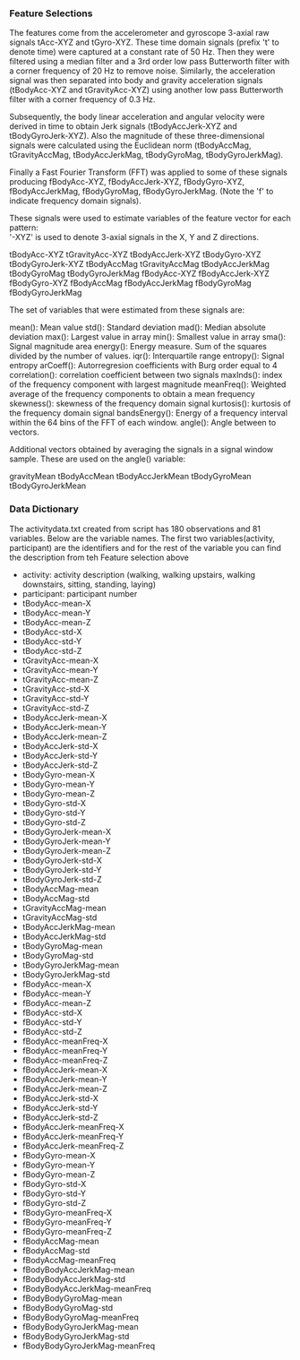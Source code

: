 ### Feature Selections
The features come from the accelerometer and gyroscope 3-axial raw signals tAcc-XYZ and tGyro-XYZ. These time domain signals (prefix 't' to denote time) were captured at a constant rate of 50 Hz. Then they were filtered using a median filter and a 3rd order low pass Butterworth filter with a corner frequency of 20 Hz to remove noise. Similarly, the acceleration signal was then separated into body and gravity acceleration signals (tBodyAcc-XYZ and tGravityAcc-XYZ) using another low pass Butterworth filter with a corner frequency of 0.3 Hz. 

Subsequently, the body linear acceleration and angular velocity were derived in time to obtain Jerk signals (tBodyAccJerk-XYZ and tBodyGyroJerk-XYZ). Also the magnitude of these three-dimensional signals were calculated using the Euclidean norm (tBodyAccMag, tGravityAccMag, tBodyAccJerkMag, tBodyGyroMag, tBodyGyroJerkMag). 

Finally a Fast Fourier Transform (FFT) was applied to some of these signals producing fBodyAcc-XYZ, fBodyAccJerk-XYZ, fBodyGyro-XYZ, fBodyAccJerkMag, fBodyGyroMag, fBodyGyroJerkMag. (Note the 'f' to indicate frequency domain signals). 

These signals were used to estimate variables of the feature vector for each pattern:  
'-XYZ' is used to denote 3-axial signals in the X, Y and Z directions.

tBodyAcc-XYZ
tGravityAcc-XYZ
tBodyAccJerk-XYZ
tBodyGyro-XYZ
tBodyGyroJerk-XYZ
tBodyAccMag
tGravityAccMag
tBodyAccJerkMag
tBodyGyroMag
tBodyGyroJerkMag
fBodyAcc-XYZ
fBodyAccJerk-XYZ
fBodyGyro-XYZ
fBodyAccMag
fBodyAccJerkMag
fBodyGyroMag
fBodyGyroJerkMag

The set of variables that were estimated from these signals are: 

mean(): Mean value
std(): Standard deviation
mad(): Median absolute deviation 
max(): Largest value in array
min(): Smallest value in array
sma(): Signal magnitude area
energy(): Energy measure. Sum of the squares divided by the number of values. 
iqr(): Interquartile range 
entropy(): Signal entropy
arCoeff(): Autorregresion coefficients with Burg order equal to 4
correlation(): correlation coefficient between two signals
maxInds(): index of the frequency component with largest magnitude
meanFreq(): Weighted average of the frequency components to obtain a mean frequency
skewness(): skewness of the frequency domain signal 
kurtosis(): kurtosis of the frequency domain signal 
bandsEnergy(): Energy of a frequency interval within the 64 bins of the FFT of each window.
angle(): Angle between to vectors.

Additional vectors obtained by averaging the signals in a signal window sample. These are used on the angle() variable:

gravityMean
tBodyAccMean
tBodyAccJerkMean
tBodyGyroMean
tBodyGyroJerkMean


### Data Dictionary
The activitydata.txt created from script has 180 observations and 81 variables. Below are the variable names. The first two variables(activity, participant) are the identifiers and for the rest of the variable you can find the description from teh Feature selection above
- activity: activity description (walking, walking upstairs, walking downstairs, sitting, standing, laying)
- participant: participant number
- tBodyAcc-mean-X
- tBodyAcc-mean-Y 
- tBodyAcc-mean-Z 
- tBodyAcc-std-X 
- tBodyAcc-std-Y 
- tBodyAcc-std-Z 
- tGravityAcc-mean-X 
- tGravityAcc-mean-Y 
- tGravityAcc-mean-Z 
- tGravityAcc-std-X 
- tGravityAcc-std-Y 
- tGravityAcc-std-Z 
- tBodyAccJerk-mean-X 
- tBodyAccJerk-mean-Y 
- tBodyAccJerk-mean-Z 
- tBodyAccJerk-std-X 
- tBodyAccJerk-std-Y 
- tBodyAccJerk-std-Z 
- tBodyGyro-mean-X 
- tBodyGyro-mean-Y 
- tBodyGyro-mean-Z 
- tBodyGyro-std-X 
- tBodyGyro-std-Y 
- tBodyGyro-std-Z 
- tBodyGyroJerk-mean-X 
- tBodyGyroJerk-mean-Y 
- tBodyGyroJerk-mean-Z 
- tBodyGyroJerk-std-X 
- tBodyGyroJerk-std-Y 
- tBodyGyroJerk-std-Z 
- tBodyAccMag-mean 
- tBodyAccMag-std 
- tGravityAccMag-mean 
- tGravityAccMag-std 
- tBodyAccJerkMag-mean 
- tBodyAccJerkMag-std 
- tBodyGyroMag-mean 
- tBodyGyroMag-std 
- tBodyGyroJerkMag-mean 
- tBodyGyroJerkMag-std 
- fBodyAcc-mean-X
- fBodyAcc-mean-Y 
- fBodyAcc-mean-Z 
- fBodyAcc-std-X 
- fBodyAcc-std-Y 
- fBodyAcc-std-Z 
- fBodyAcc-meanFreq-X 
- fBodyAcc-meanFreq-Y 
- fBodyAcc-meanFreq-Z 
- fBodyAccJerk-mean-X 
- fBodyAccJerk-mean-Y 
- fBodyAccJerk-mean-Z 
- fBodyAccJerk-std-X 
- fBodyAccJerk-std-Y 
- fBodyAccJerk-std-Z 
- fBodyAccJerk-meanFreq-X 
- fBodyAccJerk-meanFreq-Y 
- fBodyAccJerk-meanFreq-Z 
- fBodyGyro-mean-X 
- fBodyGyro-mean-Y 
- fBodyGyro-mean-Z 
- fBodyGyro-std-X
- fBodyGyro-std-Y 
- fBodyGyro-std-Z 
- fBodyGyro-meanFreq-X 
- fBodyGyro-meanFreq-Y 
- fBodyGyro-meanFreq-Z 
- fBodyAccMag-mean 
- fBodyAccMag-std
- fBodyAccMag-meanFreq 
- fBodyBodyAccJerkMag-mean 
- fBodyBodyAccJerkMag-std 
- fBodyBodyAccJerkMag-meanFreq
- fBodyBodyGyroMag-mean
- fBodyBodyGyroMag-std 
- fBodyBodyGyroMag-meanFreq 
- fBodyBodyGyroJerkMag-mean 
- fBodyBodyGyroJerkMag-std 
- fBodyBodyGyroJerkMag-meanFreq
